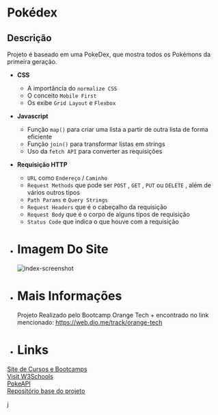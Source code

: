 #  Pokédex

##  Descrição

Projeto é baseado em uma PokeDex, que mostra todos os Pokémons da primeira geração.

*  **CSS**
    * A importância do `normalize CSS`
    * O conceito `Mobile First`
    * Os exibe `Grid Layout` e `Flexbox`
*  **Javascript**
    * Função `map()` para criar uma lista a partir de outra lista de forma eficiente
    * Função `join()` para transformar listas em strings
    * Uso da `fetch API` para converter as requisições
*  **Requisição HTTP**
    *  `URL` como `Endereço` / `Caminho`
    *  `Request Methods` que pode ser `POST` , `GET` , `PUT` ou `DELETE` , além de vários outros tipos
    *  `Path Params` e `Query Strings`
    *  `Request Headers` que é o cabeçalho da requisição
    *  `Request Body` que é o corpo de alguns tipos de requisição
    *  `Status Code` que indica o que houve com a  requisição  
*  **<h1>Imagem Do Site</h1>**
    ![index-screenshot](https://user-images.githubusercontent.com/106184297/219899832-2bef5583-b01f-4bc0-be34-13e33a557e88.png)
    
*  **<h1>Mais Informações</h1>**
    
    Projeto Realizado pelo Bootcamp Orange Tech + encontrado no link mencionado: https://web.dio.me/track/orange-tech
   
*  **<h1>Links</h1>**

<a href="https://www.dio.me/" target="_blank">Site de Cursos e Bootcamps</a><br>
<a href="https://developer.mozilla.org/en-US/docs/Web/API/Fetch_API" target="_blank">Visit W3Schools</a><br>
<a href="https://pokeapi.co/" target="_blank">PokeAPI</a><br>
<a href="https://github.com/digitalinnovationone/js-developer-pokedex" target="_blank">Repositório base do projeto</a><br>

   j

